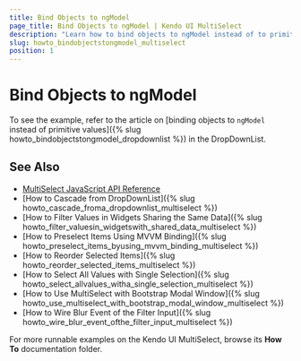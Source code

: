 ```yaml
---
title: Bind Objects to ngModel
page_title: Bind Objects to ngModel | Kendo UI MultiSelect
description: "Learn how to bind objects to ngModel instead of to primitive values in the Kendo UI MultiSelect widget."
slug: howto_bindobjectstongmodel_multiselect
position: 1
---
```


# Bind Objects to ngModel

To see the example, refer to the article on [binding objects to `ngModel` instead of primitive values]({% slug howto_bindobjectstongmodel_dropdownlist %}) in the DropDownList.

## See Also

* [MultiSelect JavaScript API Reference](/api/javascript/ui/multiselect)
* [How to Cascade from DropDownList]({% slug howto_cascade_froma_dropdownlist_multiselect %})
* [How to Filter Values in Widgets Sharing the Same Data]({% slug howto_filter_valuesin_widgetswith_shared_data_multiselect %})
* [How to Preselect Items Using MVVM Binding]({% slug howto_preselect_items_byusing_mvvm_binding_multiselect %})
* [How to Reorder Selected Items]({% slug howto_reorder_selected_items_multiselect %})
* [How to Select All Values with Single Selection]({% slug howto_select_allvalues_witha_single_selection_multiselect %})
* [How to Use MultiSelect with Bootstrap Modal Window]({% slug howto_use_multiselect_with_bootstrap_modal_window_multiselect %})
* [How to Wire Blur Event of the Filter Input]({% slug howto_wire_blur_event_ofthe_filtеr_input_multiselect %})

For more runnable examples on the Kendo UI MultiSelect, browse its **How To** documentation folder.
